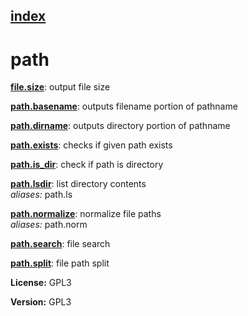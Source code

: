 [index](index.html) 
---

# path




[**file.size**](file.size.html): output file size 

[**path.basename**](path.basename.html): outputs filename portion of pathname 

[**path.dirname**](path.dirname.html): outputs directory portion of pathname 

[**path.exists**](path.exists.html): checks if given path exists 

[**path.is_dir**](path.is_dir.html): check if path is directory 

[**path.lsdir**](path.lsdir.html): list directory contents <br>
_aliases:_ path.ls


[**path.normalize**](path.normalize.html): normalize file paths <br>
_aliases:_ path.norm


[**path.search**](path.search.html): file search 

[**path.split**](path.split.html): file path split 



**License:** GPL3

**Version:** GPL3
